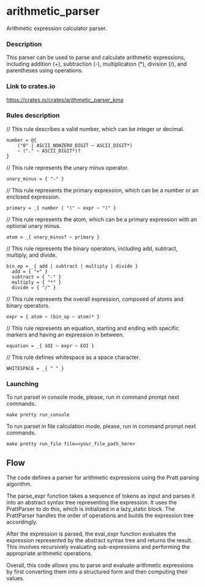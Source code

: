 # arithmetic_parser

Arithmetic expression calculator parser.

### Description
This parser can be used to parse and calculate arithmetic expressions, including addition (+), subtraction (-), multiplication (*), division (/), and parentheses using operations.

### Link to crates.io
https://crates.io/crates/arithmetic_parser_kma

### Rules description
// This rule describes a valid number, which can be integer or decimal.
```
number = @{
    ("0" | ASCII_NONZERO_DIGIT ~ ASCII_DIGIT*)
    ~ ("." ~ ASCII_DIGIT*)?
}
```

// This rule represents the unary minus operator.
```
unary_minus = { "-" }
```

// This rule represents the primary expression, which can be a number or an enclosed expression.
```
primary = _{ number | "(" ~ expr ~ ")" }
```

// This rule represents the atom, which can be a primary expression with an optional unary minus.
```
atom = _{ unary_minus? ~ primary }
```

// This rule represents the binary operators, including add, subtract, multiply, and divide.
```
bin_op = _{ add | subtract | multiply | divide }
  add = { "+" }
  subtract = { "-" }
  multiply = { "*" }
  divide = { "/" }
```

// This rule represents the overall expression, composed of atoms and binary operators.
```
expr = { atom ~ (bin_op ~ atom)* }
```

// This rule represents an equation, starting and ending with specific markers and having an expression in between.
```
equation = _{ SOI ~ expr ~ EOI }
```

// This rule defines whitespace as a space character.
```
WHITESPACE = _{ " " }
```

### Launching
To run parset in console mode, please, run in command prompt next commands.
```shell
make pretty run_console
```

To run parset in file calculation mode, please, run in command prompt next commands.
```shell
make pretty run_file file=<your_file_path_here>
```

## Flow
The code defines a parser for arithmetic expressions using the Pratt parsing algorithm.

The parse_expr function takes a sequence of tokens as input and parses it into an abstract syntax tree representing the expression. It uses the PrattParser to do this, which is initialized in a lazy_static block. The PrattParser handles the order of operations and builds the expression tree accordingly.

After the expression is parsed, the eval_expr function evaluates the expression represented by the abstract syntax tree and returns the result. This involves recursively evaluating sub-expressions and performing the appropriate arithmetic operations.

Overall, this code allows you to parse and evaluate arithmetic expressions by first converting them into a structured form and then computing their values.